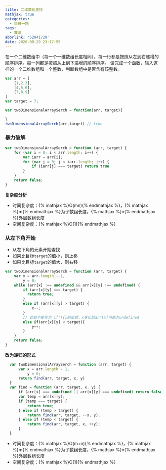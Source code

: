 ```yaml
---
title: 二维数组查找
mathjax: true
categories:
  - 每日一题
tags:
  - 算法
abbrlink: '52941720'
date: 2020-09-29 23:17:55
---
```


在一个二维数组中（每一个一维数组长度相同），每一行都是按照从左到右递增的顺序排序。每一列都是按照从上到下递增的顺序排序。
请完成一个函数，输入这样的一个二维数组和一个整数，判断数组中是否含有该整数。

```javascript
var arr = [
    [1,2,3],
    [4,5,6],
    [7,8,9]
]
var target = 7;

var twoDimensionalArraySerch = function(arr, target){

}
twoDimensionalArraySerch(arr,target) // true
```


### 暴力破解

```javascript
var twoDimensionalArraySerch = function (arr, target) {
    for (var i = 0; i < arr.length; i++) {
        var iarr = arr[i];
        for (var j = 0; j < iarr.length; j++) {
            if (iarr[j] === target) return true
        }
    }
    return false;
}

```

**复杂度分析**

+ 时间复杂度：{% mathjax %}O(mn){% endmathjax %}，{% mathjax %}m{% endmathjax %}为子数组长度，{% mathjax %}n{% endmathjax %}外层数组长度
+ 空间复杂度：{% mathjax %}O(1){% endmathjax %}

### 从左下角开始

+ 从左下角的元素开始查找
+ 如果比目标`target`的值小，则上移
+ 如果比目标`target`的值大，则右移

```javascript
var twoDimensionalArraySerch = function (arr, target) {
    var x = arr.length - 1,
        y = 0;
    while (arr[x] !== undefined && arr[x][y] !== undefined) {
        if (arr[x][y] === target) {
          return true;
        }
        else if (arr[x][y] > target) {
            x--;
        }
        // 此处不能写为 if(){}的形式，x变化后arr[x]可能为undefined
        else if(arr[x][y] < target){
            y++;
        }
    }
    return false;
}
```

**改为递归的形式**

```javascript
  var twoDimensionalArraySerch = function (arr, target) {
      var x = arr.length - 1,
          y = 0;
      return find(arr, target, x, y)
  }
  var find = function (arr, target, x, y) {
      if (arr[x] === undefined || arr[x][y] === undefined) return false;
      var temp = arr[x][y];
      if (temp === target) {
          return true;
      } else if (temp > target) {
          return find(arr, target, --x, y);
      } else if (temp < target) {
          return find(arr, target, x, ++y);
      }
  }
```

+ 时间复杂度：{% mathjax %}O(m+n){% endmathjax %}，{% mathjax %}m{% endmathjax %}为子数组长度，{% mathjax %}n{% endmathjax %}外层数组长度
+ 空间复杂度：{% mathjax %}O(1){% endmathjax %}

